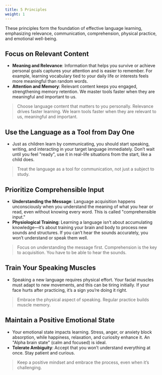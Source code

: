 ```yaml
---
title: 5 Principles
weight: 1
---
```


These principles form the foundation of effective language learning, emphasizing relevance, communication, comprehension, physical practice, and emotional well-being.

## Focus on Relevant Content
  - **Meaning and Relevance**: Information that helps you survive or achieve personal goals captures your attention and is easier to remember. For example, learning vocabulary tied to your daily life or interests feels more meaningful than random words.
  - **Attention and Memory**: Relevant content keeps you engaged, strengthening memory retention. We master tools faster when they are meaningful and important to us.

> Choose language content that matters to you personally. Relevance drives faster learning. We learn tools faster when they are relevant to us, meaningful and important.

## Use the Language as a Tool from Day One
  - Just as children learn by communicating, you should start speaking, writing, and interacting in your target language immediately. Don’t wait until you feel "ready", use it in real-life situations from the start, like a child does.
> Treat the language as a tool for communication, not just a subject to study.

## Prioritize Comprehensible Input
  - **Understanding the Message**: Language acquisition happens unconsciously when you understand the meaning of what you hear or read, even without knowing every word. This is called "comprehensible input."
  - **Physiological Training**: Learning a language isn’t about accumulating knowledge—it’s about training your brain and body to process new sounds and structures. If you can’t hear the sounds accurately, you won’t understand or speak them well.
> Focus on understanding the message first. Comprehension is the key to acquisition. You have to be able to hear the sounds.

## Train Your Speaking Muscles
  - Speaking a new language requires physical effort. Your facial muscles must adapt to new movements, and this can be tiring initially. If your face hurts after practicing, it’s a sign you’re doing it right.
> Embrace the physical aspect of speaking. Regular practice builds muscle memory.

## Maintain a Positive Emotional State
  - Your emotional state impacts learning. Stress, anger, or anxiety block absorption, while happiness, relaxation, and curiosity enhance it. An "Alpha brain state" (calm and focused) is ideal.
  - **Tolerate Ambiguity**: Accept that you won’t understand everything at once. Stay patient and curious.
> Keep a positive mindset and embrace the process, even when it’s challenging.